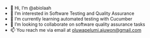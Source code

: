 - 👋 Hi, I’m @abiolaah
- 👀 I’m interested in Software Testing and Quality Assurance
- 🌱 I’m currently learning automated testing with Cucumber
- 💞️ I’m looking to collaborate on software quality assurance tasks
- 📫 You reach me via email at oluwapelumi.ajuwon@gmail.com

<!---
abiolaah/abiolaah is a ✨ special ✨ repository because its `README.md` (this file) appears on your GitHub profile.
You can click the Preview link to take a look at your changes.
--->
